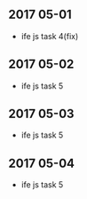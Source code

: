 ## 2017 05-01
* ife js task 4(fix)

## 2017 05-02
* ife js task 5

## 2017 05-03
* ife js task 5

## 2017 05-04
* ife js task 5
